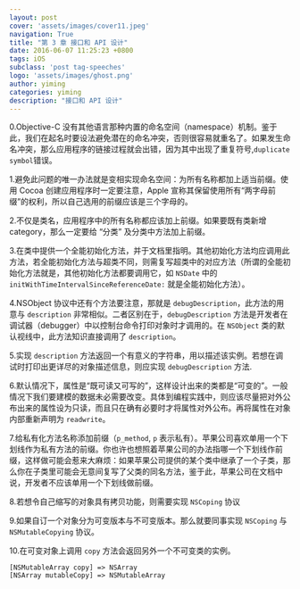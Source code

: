 ```yaml
---
layout: post
cover: 'assets/images/cover11.jpeg'
navigation: True
title: "第 3 章 接口和 API 设计"
date: 2016-06-07 11:25:23 +0800
tags: iOS
subclass: 'post tag-speeches'
logo: 'assets/images/ghost.png'
author: yiming
categories: yiming
description: "接口和 API 设计"
---
```


0.Objective-C 没有其他语言那种内置的命名空间（namespace）机制。鉴于此，我们在起名时要设法避免潜在的命名冲突，否则很容易就重名了。如果发生命名冲突，那么应用程序的链接过程就会出错，因为其中出现了重复符号,``duplicate symbol``错误。

1.避免此问题的唯一办法就是变相实现命名空间：为所有名称都加上适当前缀。使用 Cocoa 创建应用程序时一定要注意，Apple 宣称其保留使用所有“两字母前缀”的权利，所以自己选用的前缀应该是三个字母的。

2.不仅是类名，应用程序中的所有名称都应该加上前缀。如果要既有类新增 category，那么一定要给 “分类” 及分类中方法加上前缀。

3.在类中提供一个全能初始化方法，并于文档里指明。其他初始化方法均应调用此方法，若全能初始化方法与超类不同，则需复写超类中的对应方法（所谓的全能初始化方法就是，其他初始化方法都要调用它，如 ``NSDate`` 中的 ``initWithTimeIntervalSinceReferenceDate:`` 就是全能初始化方法）。

4.NSObject 协议中还有个方法要注意，那就是 ``debugDescription``，此方法的用意与 ``description`` 非常相似。二者区别在于，``debugDescription`` 方法是开发者在调试器（debugger）中以控制台命令打印对象时才调用的。在 ``NSObject`` 类的默认视线中，此方法知识直接调用了 ``description``。

5.实现 ``description`` 方法返回一个有意义的字符串，用以描述该实例。若想在调试时打印出更详尽的对象描述信息，则应实现 ``debugDescription`` 方法.

6.默认情况下，属性是“既可读又可写的”，这样设计出来的类都是“可变的”。一般情况下我们要建模的数据未必需要改变。具体到编程实践中，则应该尽量把对外公布出来的属性设为只读，而且只在确有必要时才将属性对外公布。再将属性在对象内部重新声明为 ``readwrite``。

7.给私有化方法名称添加前缀（``p_method``, ``p`` 表示私有）。苹果公司喜欢单用一个下划线作为私有方法的前缀。你也许也想照着苹果公司的办法指哪一个下划线作前缀，这样做可能会惹来大麻烦：如果苹果公司提供的某个类中继承了一个子类，那么你在子类里可能会无意间复写了父类的同名方法，鉴于此，苹果公司在文档中说，开发者不应该单用一个下划线做前缀。

8.若想令自己缩写的对象具有拷贝功能，则需要实现 ``NSCoping`` 协议

9.如果自订一个对象分为可变版本与不可变版本。那么就要同事实现 ``NSCoping`` 与 ``NSMutableCopying`` 协议。

10.在可变对象上调用 ``copy`` 方法会返回另外一个不可变类的实例。
```
[NSMutableArray copy] => NSArray
[NSArray mutableCopy] => NSMutableArray
```